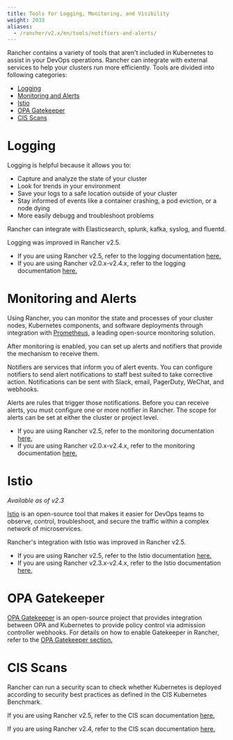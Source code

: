 ```yaml
---
title: Tools for Logging, Monitoring, and Visibility
weight: 2033
aliases:
  - /rancher/v2.x/en/tools/notifiers-and-alerts/
---
```


Rancher contains a variety of tools that aren't included in Kubernetes to assist in your DevOps operations. Rancher can integrate with external services to help your clusters run more efficiently. Tools are divided into following categories:

<!-- TOC -->

- [Logging](#logging)
- [Monitoring and Alerts](#monitoring-and-alerts)
- [Istio](#istio)
- [OPA Gatekeeper](#opa-gatekeeper)
- [CIS Scans](#cis-scans)

<!-- /TOC -->


# Logging

Logging is helpful because it allows you to:

- Capture and analyze the state of your cluster
- Look for trends in your environment
- Save your logs to a safe location outside of your cluster
- Stay informed of events like a container crashing, a pod eviction, or a node dying
- More easily debugg and troubleshoot problems

Rancher can integrate with Elasticsearch, splunk, kafka, syslog, and fluentd.

Logging was improved in Rancher v2.5. 

- If you are using Rancher v2.5, refer to the logging documentation [here.]({{<baseurl>}}/rancher/v2.x/en/logging/v2.5)
- If you are using Rancher v2.0.x-v2.4.x, refer to the logging documentation [here.]({{<baseurl>}}/rancher/v2.x/en/logging/v2.0.x-v2.4.x)

# Monitoring and Alerts

Using Rancher, you can monitor the state and processes of your cluster nodes, Kubernetes components, and software deployments through integration with [Prometheus](https://prometheus.io/), a leading open-source monitoring solution.

After monitoring is enabled, you can set up alerts and notifiers that provide the mechanism to receive them.

Notifiers are services that inform you of alert events. You can configure notifiers to send alert notifications to staff best suited to take corrective action. Notifications can be sent with Slack, email, PagerDuty, WeChat, and webhooks.

Alerts are rules that trigger those notifications. Before you can receive alerts, you must configure one or more notifier in Rancher. The scope for alerts can be set at either the cluster or project level.

- If you are using Rancher v2.5, refer to the monitoring documentation [here.]({{<baseurl>}}/rancher/v2.x/en/monitoring-alerting/v2.5)
- If you are using Rancher v2.0.x-v2.4.x, refer to the monitoring documentation [here.]({{<baseurl>}}/rancher/v2.x/en/monitoring-alerting/v2.0.x-v2.4.x)

# Istio

_Available as of v2.3_

[Istio](https://istio.io/) is an open-source tool that makes it easier for DevOps teams to observe, control, troubleshoot, and secure the traffic within a complex network of microservices.

Rancher's integration with Istio was improved in Rancher v2.5.

- If you are using Rancher v2.5, refer to the Istio documentation [here.]({{<baseurl>}}/rancher/v2.x/en/istio/v2.5)
- If you are using Rancher v2.3.x-v2.4.x, refer to the Istio documentation [here.]({{<baseurl>}}/rancher/v2.x/en/istio/v2.3.x-v2.4.x)

# OPA Gatekeeper

[OPA Gatekeeper](https://github.com/open-policy-agent/gatekeeper) is an open-source project that provides integration between OPA and Kubernetes to provide policy control via admission controller webhooks. For details on how to enable Gatekeeper in Rancher, refer to the [OPA Gatekeeper section.]({{<baseurl>}}/rancher/v2.x/en/opa-gatekeper)


# CIS Scans

Rancher can run a security scan to check whether Kubernetes is deployed according to security best practices as defined in the CIS Kubernetes Benchmark.

If you are using Rancher v2.5, refer to the CIS scan documentation [here.](./v2.5)

If you are using Rancher v2.4, refer to the CIS scan documentation [here.](./v2.4)